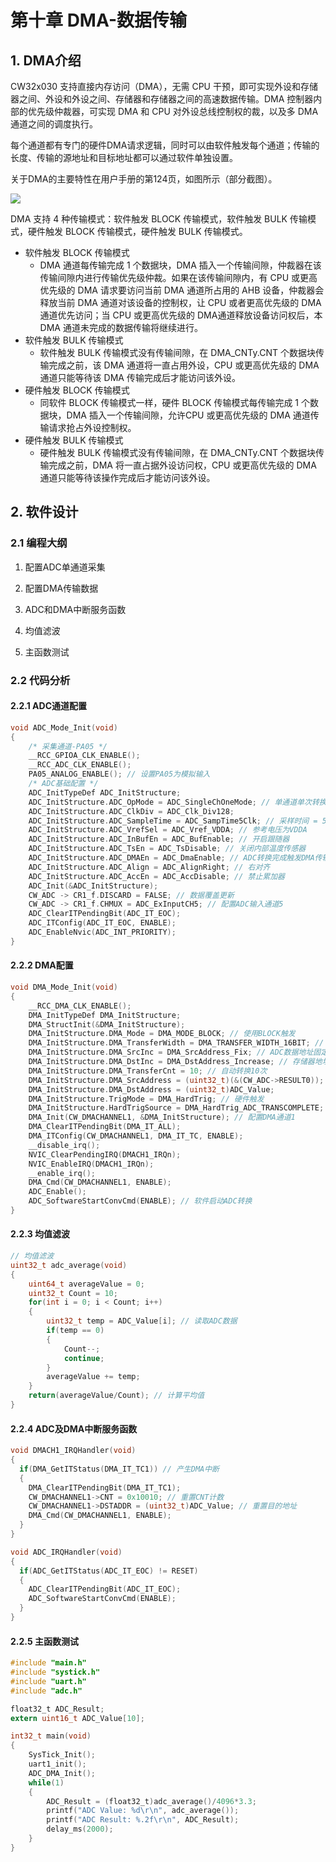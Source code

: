 # 第十章 DMA-数据传输

## 1. DMA介绍

CW32x030 支持直接内存访问（DMA），无需 CPU 干预，即可实现外设和存储器之间、外设和外设之间、存储器和存储器之间的高速数据传输。DMA 控制器内部的优先级仲裁器，可实现 DMA 和 CPU 对外设总线控制权的裁，以及多 DMA 通道之间的调度执行。

每个通道都有专门的硬件DMA请求逻辑，同时可以由软件触发每个通道；传输的长度、传输的源地址和目标地址都可以通过软件单独设置。

关于DMA的主要特性在用户手册的第124页，如图所示（部分截图）。

![](https://wiki.lckfb.com/storage/images/zh-hans/dwx-cw32f030c8t6/beginner/dma-principle/dma-principle_20240628_144621.png)

DMA 支持 4 种传输模式：软件触发 BLOCK 传输模式，软件触发 BULK 传输模式，硬件触发 BLOCK 传输模式，硬件触发 BULK 传输模式。

- 软件触发 BLOCK 传输模式
  - DMA 通道每传输完成 1 个数据块，DMA 插入一个传输间隙，仲裁器在该传输间隙内进行传输优先级仲裁。如果在该传输间隙内，有 CPU 或更高优先级的 DMA 请求要访问当前 DMA 通道所占用的 AHB 设备，仲裁器会释放当前 DMA 通道对该设备的控制权，让 CPU 或者更高优先级的 DMA 通道优先访问；当 CPU 或更高优先级的 DMA通道释放设备访问权后，本 DMA 通道未完成的数据传输将继续进行。
- 软件触发 BULK 传输模式
  - 软件触发 BULK 传输模式没有传输间隙，在 DMA_CNTy.CNT 个数据块传输完成之前，该 DMA 通道将一直占用外设，CPU 或更高优先级的 DMA 通道只能等待该 DMA 传输完成后才能访问该外设。
- 硬件触发 BLOCK 传输模式
  - 同软件 BLOCK 传输模式一样，硬件 BLOCK 传输模式每传输完成 1 个数据块，DMA 插入一个传输间隙，允许CPU 或更高优先级的 DMA 通道传输请求抢占外设控制权。
- 硬件触发 BULK 传输模式
  - 硬件触发 BULK 传输模式没有传输间隙，在 DMA_CNTy.CNT 个数据块传输完成之前，DMA 将一直占据外设访问权，CPU 或更高优先级的 DMA 通道只能等待该操作完成后才能访问该外设。

## 2. 软件设计

### 2.1 编程大纲

1. 配置ADC单通道采集

2. 配置DMA传输数据

3. ADC和DMA中断服务函数

4. 均值滤波

5. 主函数测试

### 2.2 代码分析

#### 2.2.1 ADC通道配置

```c
void ADC_Mode_Init(void)
{
    /* 采集通道-PA05 */
    __RCC_GPIOA_CLK_ENABLE();
    __RCC_ADC_CLK_ENABLE();
    PA05_ANALOG_ENABLE(); // 设置PA05为模拟输入
    /* ADC基础配置 */
    ADC_InitTypeDef ADC_InitStructure;
    ADC_InitStructure.ADC_OpMode = ADC_SingleChOneMode; // 单通道单次转换模式
    ADC_InitStructure.ADC_ClkDiv = ADC_Clk_Div128; 
    ADC_InitStructure.ADC_SampleTime = ADC_SampTime5Clk; // 采样时间 = 5个ADC时钟周期
    ADC_InitStructure.ADC_VrefSel = ADC_Vref_VDDA; // 参考电压为VDDA
    ADC_InitStructure.ADC_InBufEn = ADC_BufEnable; // 开启跟随器
    ADC_InitStructure.ADC_TsEn = ADC_TsDisable; // 关闭内部温度传感器
    ADC_InitStructure.ADC_DMAEn = ADC_DmaEnable; // ADC转换完成触发DMA传输
    ADC_InitStructure.ADC_Align = ADC_AlignRight; // 右对齐
    ADC_InitStructure.ADC_AccEn = ADC_AccDisable; // 禁止累加器
    ADC_Init(&ADC_InitStructure);
    CW_ADC -> CR1_f.DISCARD = FALSE; // 数据覆盖更新
    CW_ADC -> CR1_f.CHMUX = ADC_ExInputCH5; // 配置ADC输入通道5
    ADC_ClearITPendingBit(ADC_IT_EOC); 
    ADC_ITConfig(ADC_IT_EOC, ENABLE);
    ADC_EnableNvic(ADC_INT_PRIORITY);
}
```

#### 2.2.2 DMA配置

```c
void DMA_Mode_Init(void)
{
    __RCC_DMA_CLK_ENABLE();
    DMA_InitTypeDef DMA_InitStructure;
    DMA_StructInit(&DMA_InitStructure);
    DMA_InitStructure.DMA_Mode = DMA_MODE_BLOCK; // 使用BLOCK触发
    DMA_InitStructure.DMA_TransferWidth = DMA_TRANSFER_WIDTH_16BIT; // 16位数据传输
    DMA_InitStructure.DMA_SrcInc = DMA_SrcAddress_Fix; // ADC数据地址固定
    DMA_InitStructure.DMA_DstInc = DMA_DstAddress_Increase; // 存储器地址递增
    DMA_InitStructure.DMA_TransferCnt = 10; // 自动转换10次
    DMA_InitStructure.DMA_SrcAddress = (uint32_t)(&(CW_ADC->RESULT0)); // 源地址为ADC数据寄存器地址
    DMA_InitStructure.DMA_DstAddress = (uint32_t)ADC_Value;
    DMA_InitStructure.TrigMode = DMA_HardTrig; // 硬件触发
    DMA_InitStructure.HardTrigSource = DMA_HardTrig_ADC_TRANSCOMPLETE; // ADC触发
    DMA_Init(CW_DMACHANNEL1, &DMA_InitStructure); // 配置DMA通道1
    DMA_ClearITPendingBit(DMA_IT_ALL);
    DMA_ITConfig(CW_DMACHANNEL1, DMA_IT_TC, ENABLE);
    __disable_irq();
    NVIC_ClearPendingIRQ(DMACH1_IRQn);
    NVIC_EnableIRQ(DMACH1_IRQn);
    __enable_irq();
    DMA_Cmd(CW_DMACHANNEL1, ENABLE);
    ADC_Enable();
    ADC_SoftwareStartConvCmd(ENABLE); // 软件启动ADC转换
}
```

#### 2.2.3 均值滤波

```c
// 均值滤波
uint32_t adc_average(void)
{
	uint64_t averageValue = 0;
	uint32_t Count = 10;
	for(int i = 0; i < Count; i++)
	{
		uint32_t temp = ADC_Value[i]; // 读取ADC数据
		if(temp == 0)
		{
			Count--; 
			continue;
		}
		averageValue += temp;
	}
	return(averageValue/Count); // 计算平均值
}
```

#### 2.2.4 ADC及DMA中断服务函数

```c
void DMACH1_IRQHandler(void)
{
  if(DMA_GetITStatus(DMA_IT_TC1)) // 产生DMA中断
  {
    DMA_ClearITPendingBit(DMA_IT_TC1);
    CW_DMACHANNEL1->CNT = 0x10010; // 重置CNT计数
    CW_DMACHANNEL1->DSTADDR = (uint32_t)ADC_Value; // 重置目的地址
    DMA_Cmd(CW_DMACHANNEL1, ENABLE);
  }
}

void ADC_IRQHandler(void)
{
  if(ADC_GetITStatus(ADC_IT_EOC) != RESET)
  {
    ADC_ClearITPendingBit(ADC_IT_EOC);
    ADC_SoftwareStartConvCmd(ENABLE);
  }
}
```

#### 2.2.5 主函数测试

```c
#include "main.h"
#include "systick.h"
#include "uart.h"
#include "adc.h"

float32_t ADC_Result;
extern uint16_t ADC_Value[10];

int32_t main(void)
{
	SysTick_Init();
	uart1_init();
	ADC_DMA_Init();
	while(1)
	{
		ADC_Result = (float32_t)adc_average()/4096*3.3;
		printf("ADC Value: %d\r\n", adc_average());
		printf("ADC Result: %.2f\r\n", ADC_Result);
		delay_ms(2000);
	}
}

```
